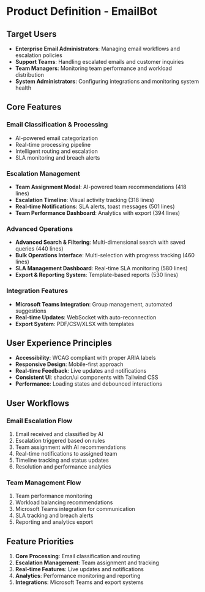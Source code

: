 # Product Definition - EmailBot

## Target Users
- **Enterprise Email Administrators**: Managing email workflows and escalation policies
- **Support Teams**: Handling escalated emails and customer inquiries
- **Team Managers**: Monitoring team performance and workload distribution
- **System Administrators**: Configuring integrations and monitoring system health

## Core Features

### Email Classification & Processing
- AI-powered email categorization
- Real-time processing pipeline
- Intelligent routing and escalation
- SLA monitoring and breach alerts

### Escalation Management
- **Team Assignment Modal**: AI-powered team recommendations (418 lines)
- **Escalation Timeline**: Visual activity tracking (318 lines)
- **Real-time Notifications**: SLA alerts, toast messages (501 lines)
- **Team Performance Dashboard**: Analytics with export (394 lines)

### Advanced Operations
- **Advanced Search & Filtering**: Multi-dimensional search with saved queries (440 lines)
- **Bulk Operations Interface**: Multi-selection with progress tracking (460 lines)
- **SLA Management Dashboard**: Real-time SLA monitoring (580 lines)
- **Export & Reporting System**: Template-based reports (530 lines)

### Integration Features
- **Microsoft Teams Integration**: Group management, automated suggestions
- **Real-time Updates**: WebSocket with auto-reconnection
- **Export System**: PDF/CSV/XLSX with templates

## User Experience Principles
- **Accessibility**: WCAG compliant with proper ARIA labels
- **Responsive Design**: Mobile-first approach
- **Real-time Feedback**: Live updates and notifications
- **Consistent UI**: shadcn/ui components with Tailwind CSS
- **Performance**: Loading states and debounced interactions

## User Workflows

### Email Escalation Flow
1. Email received and classified by AI
2. Escalation triggered based on rules
3. Team assignment with AI recommendations
4. Real-time notifications to assigned team
5. Timeline tracking and status updates
6. Resolution and performance analytics

### Team Management Flow
1. Team performance monitoring
2. Workload balancing recommendations
3. Microsoft Teams integration for communication
4. SLA tracking and breach alerts
5. Reporting and analytics export

## Feature Priorities
1. **Core Processing**: Email classification and routing
2. **Escalation Management**: Team assignment and tracking
3. **Real-time Features**: Live updates and notifications
4. **Analytics**: Performance monitoring and reporting
5. **Integrations**: Microsoft Teams and export systems 